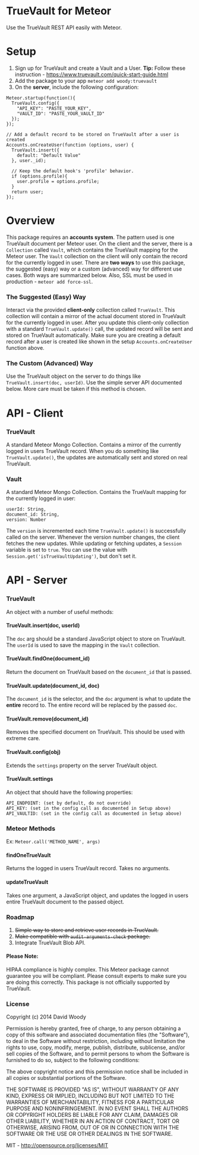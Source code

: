 TrueVault for Meteor
=============================

Use the TrueVault REST API easily with Meteor.

# Setup
1. Sign up for TrueVault and create a Vault and a User. **Tip:** Follow these instruction - https://www.truevault.com/quick-start-guide.html
2. Add the package to your app `meteor add woody:truevault`
3. On the **server**, include the following configuration:

```
Meteor.startup(function(){
  TrueVault.config({
    "API_KEY": "PASTE_YOUR_KEY",
    "VAULT_ID": "PASTE_YOUR_VAULT_ID"
  });
});

// Add a default record to be stored on TrueVault after a user is created
Accounts.onCreateUser(function (options, user) {
  TrueVault.insert({
    default: "Default Value"
  }, user._id);

  // Keep the default hook's 'profile' behavior.
  if (options.profile){
    user.profile = options.profile;
  }
  return user;
});
```

# Overview

This package requires an **accounts system**. The pattern used is one TrueVault document per Meteor user. On the client and the server, there is a `Collection` called `Vault`, which contains the TrueVault mapping for the Meteor user. The `Vault` collection on the client will only contain the record for the currently logged in user. There are **two ways** to use this package, the suggested (easy) way or a custom (advanced) way for different use cases. Both ways are summarized below. Also, SSL must be used in production - `meteor add force-ssl`.


### The Suggested (Easy) Way

Interact via the provided **client-only** collection called `TrueVault`. This collection will contain a mirror of the actual document stored in TrueVault for the currently logged in user. After you update this client-only collection with a standard `TrueVault.update()` call, the updated record will be sent and stored on TrueVault automatically. Make sure you are creating a default record after a user is created like shown in the setup `Accounts.onCreateUser` function above.

### The Custom (Advanced) Way

Use the TrueVault object on the server to do things like `TrueVault.insert(doc, userId)`. Use the simple server API documented below. More care must be taken if this method is chosen.


# API - Client

### TrueVault

A standard Meteor Mongo Collection. Contains a mirror of the currently logged in users TrueVault record. When you do something like `TrueVault.update()`, the updates are automatically sent and stored on real TrueVault.

### Vault

A standard Meteor Mongo Collection. Contains the TrueVault mapping for the currently logged in user: 
```
userId: String, 
document_id: String,
version: Number
```

The `version` is incremented each time `TrueVault.update()` is successfully called on the server. Whenever the version number changes, the client fetches the new updates. While updating or fetching updates, a `Session` variable is set to `true`. You can use the value with `Session.get('isTrueVaultUpdating')`, but don't set it.


# API - Server

### TrueVault

An object with a number of useful methods:

#### TrueVault.insert(doc, userId)

The `doc` arg should be a standard JavaScript object to store on TrueVault. The `userId` is used to save the mapping in the `Vault` collection.

#### TrueVault.findOne(document_id)

Return the document on TrueVault based on the `document_id` that is passed.

#### TrueVault.update(document_id, doc)

The `document_id` is the selector, and the `doc` argument is what to update the **entire** record to. The entire record will be replaced by the passed `doc`.

#### TrueVault.remove(document_id)

Removes the specified document on TrueVault. This should be used with extreme care.

#### TrueVault.config(obj)

Extends the `settings` property on the server TrueVault object.

#### TrueVault.settings

An object that should have the following properties:
```
API_ENDPOINT: (set by default, do not override)
API_KEY: (set in the config call as documented in Setup above)
API_VAULTID: (set in the config call as documented in Setup above)
```


### Meteor Methods
Ex: `Meteor.call('METHOD_NAME', args)`

#### findOneTrueVault

Returns the logged in users TrueVault record. Takes no arguments.

#### updateTrueVault

Takes one argument, a JavaScript object, and updates the logged in users entire TrueVault document to the passed object.


### Roadmap

1. ~~Simple way to store and retrieve user records in TrueVault.~~
2. ~~Make compatible with `audit-arguments-check` package.~~
3. Integrate TrueVault Blob API.

#### Please Note:

HIPAA compliance is highly complex. This Meteor package cannot guarantee you will be compliant. Please consult experts to make sure you are doing this correctly. This package is not officially supported by TrueVault.

### License

Copyright (c) 2014 David Woody

Permission is hereby granted, free of charge, to any person obtaining a copy
of this software and associated documentation files (the "Software"), to deal
in the Software without restriction, including without limitation the rights
to use, copy, modify, merge, publish, distribute, sublicense, and/or sell
copies of the Software, and to permit persons to whom the Software is
furnished to do so, subject to the following conditions:

The above copyright notice and this permission notice shall be included in
all copies or substantial portions of the Software.

THE SOFTWARE IS PROVIDED "AS IS", WITHOUT WARRANTY OF ANY KIND, EXPRESS OR
IMPLIED, INCLUDING BUT NOT LIMITED TO THE WARRANTIES OF MERCHANTABILITY,
FITNESS FOR A PARTICULAR PURPOSE AND NONINFRINGEMENT. IN NO EVENT SHALL THE
AUTHORS OR COPYRIGHT HOLDERS BE LIABLE FOR ANY CLAIM, DAMAGES OR OTHER
LIABILITY, WHETHER IN AN ACTION OF CONTRACT, TORT OR OTHERWISE, ARISING FROM,
OUT OF OR IN CONNECTION WITH THE SOFTWARE OR THE USE OR OTHER DEALINGS IN
THE SOFTWARE.

MIT - http://opensource.org/licenses/MIT

